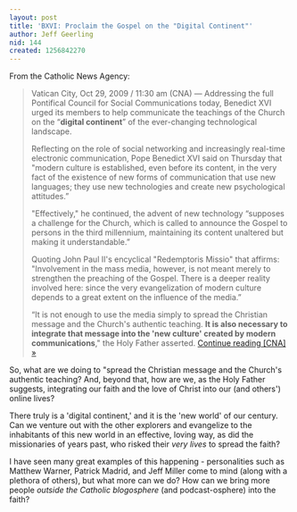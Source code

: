 ```yaml
---
layout: post
title: 'BXVI: Proclaim the Gospel on the "Digital Continent"'
author: Jeff Geerling
nid: 144
created: 1256842270
---
```

<p>From the Catholic News Agency:</p>
<blockquote>
<p>Vatican City, Oct 29, 2009 / 11:30 am (CNA) &mdash; Addressing the full Pontifical Council for Social Communications today, Benedict XVI urged its members to help communicate the teachings of the Church on the &ldquo;<strong>digital continent</strong>&rdquo; of the ever-changing technological landscape.</p>
<p>Reflecting on the role of social networking and increasingly real-time electronic communication, Pope Benedict XVI said on Thursday that &quot;modern culture is established, even before its content, in the very fact of the existence of new forms of communication that use new languages; they use new technologies and create new psychological attitudes.&rdquo;</p>
<p>&quot;Effectively,&quot; he continued, the advent of new technology &ldquo;supposes a challenge for the Church, which is called to announce the Gospel to persons in the third millennium, maintaining its content unaltered but making it understandable.&rdquo;</p>
<p>Quoting John Paul II's encyclical &quot;Redemptoris Missio&quot; that affirms: &quot;Involvement in the mass media, however, is not meant merely to strengthen the preaching of the Gospel. There is a deeper reality involved here: since the very evangelization of modern culture depends to a great extent on the influence of the media.&rdquo;</p>
<p>&ldquo;It is not enough to use the media simply to spread the Christian message and the Church's authentic teaching. <strong>It is also necessary to integrate that message into the 'new culture' created by modern communications</strong>,&quot; the Holy Father asserted.&nbsp;<a href="http://www.catholicnewsagency.com/new.php?n=17526">Continue reading [CNA] &raquo;</a></p>
</blockquote>
<p>So, what are we doing to &quot;spread the Christian message and the Church's authentic teaching? And, beyond that, how are we, as the Holy Father suggests, integrating our faith and the love of Christ into our (and others') online lives?</p>
<p>There truly is a 'digital continent,' and it is the 'new world' of our century. Can we venture out with the other explorers and evangelize to the inhabitants of this new world in an effective, loving way, as did the missionaries of years past, who risked their <em>very lives</em> to spread the faith?</p>
<p>I have seen many great examples of this happening - personalities such as Matthew Warner, Patrick Madrid, and Jeff Miller come to mind (along with a plethora of others), but what more can we do? How can we bring more people <em>outside the Catholic blogosphere</em>&nbsp;(and podcast-osphere) into the faith?</p>
<p>&nbsp;</p>
